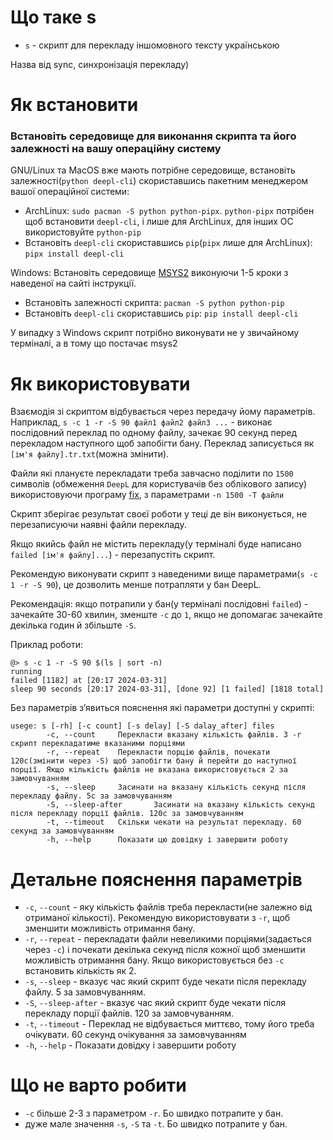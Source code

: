 # Що таке s
* `s` - скрипт для перекладу іншомовного тексту українською

Назва від sync, синхронізація перекладу)

# Як встановити

### Встановіть середовище для виконання скрипта та його залежності на вашу операційну систему
GNU/Linux та MacOS вже мають потрібне середовище, встановіть залежності(`python deepl-cli`) скориставшись пакетним менеджером вашої операційної системи:
  - ArchLinux: `sudo pacman -S python python-pipx`. `python-pipx` потрібен щоб встановити `deepl-cli`, і лише для ArchLinux, для інших ОС використовуйте `python-pip`
  - Встановіть `deepl-cli` скориставшись `pip`(`pipx` лише для ArchLinux): `pipx install deepl-cli`

Windows: Встановіть середовище [MSYS2](https://www.msys2.org/) виконуючи 1-5 кроки з наведеної на сайті інструкції.
  - Встановіть залежності скрипта: `pacman -S python python-pip`
  - Встановіть `deepl-cli` скориставшись `pip`: `pip install deepl-cli`

У випадку з Windows скрипт потрібно виконувати не у звичайному терміналі, а в тому що постачає msys2

# Як використовувати

Взаємодія зі скриптом відбувається через передачу йому параметрів. Наприклад, `s -c 1 -r -S 90 файл1 файл2 файл3 ...` - виконає послідовний переклад по одному файлу, зачекає 90 секунд перед перекладом наступного щоб запобігти бану. Переклад записується як `[ім'я файлу].tr.txt`(можна змінити).

Файли які плануєте перекладати треба завчасно поділити по `1500` символів (обмеження `DeepL` для користувачів без облікового запису) використовуючи програму [fix](https://github.com/Medoo48/scripts/blob/main/fix_usage.md), з параметрами `-n 1500 -T файли`

Скрипт зберігає результат своєї роботи у теці де він виконується, не перезаписуючи наявні файли перекладу.

Якщо якийсь файл не містить перекладу(у терміналі буде написано `failed [ім'я файлу]...`) - перезапустіть скрипт.

Рекомендую виконувати скрипт з наведеними вище параметрами(`s -c 1 -r -S 90`), це дозволить менше потрапляти у бан DeepL.

Рекомендація: якщо потрапили у бан(у терміналі послідовні `failed`) - зачекайте 30-60 хвилин, зменште `-c` до `1`, якщо не допомагає зачекайте декілька годин й збільште `-S`.

Приклад роботи:
```
@> s -c 1 -r -S 90 $(ls | sort -n)
running
failed [1182] at [20:17 2024-03-31]
sleep 90 seconds [20:17 2024-03-31], [done 92] [1 failed] [1818 total]
```

Без параметрів зʼявиться пояснення які параметри доступні у скрипті: 
```
usege: s [-rh] [-c count] [-s delay] [-S dalay_after] files
        -c, --count     Перекласти вказану кількість файлів. З -r скрипт перекладатиме вказаними порціями
        -r, --repeat    Перекласти порцію файлів, почекати 120с(змінити через -S) щоб запобігти бану й перейти до наступної порції. Якщо кількість файлів не вказана використовується 2 за замовчуванням
        -s, --sleep     Засинати на вказану кількість секунд після перекладу файлу. 5с за замовчуванням
        -S, --sleep-after       Засинати на вказану кількість секунд після перекладу порції файлів. 120с за замовчуванням
        -t, --timeout   Скільки чекати на результат перекладу. 60 секунд за замовчуванням
        -h, --help      Показати цю довідку і завершити роботу
```

# Детальне пояснення параметрів
- `-c`, `--count` - яку кількість файлів треба перекласти(не залежно від отриманої кількості). Рекомендую використовувати з `-r`, щоб зменшити можливість отримання бану.
- `-r`, `--repeat` - перекладати файли невеликими порціями(задається через `-c`) і почекати декілька секунд після кожної щоб зменшити можливість отримання бану. Якщо використовується без `-c` встановить кількість як 2.
- `-s`, `--sleep` - вказує час який скрипт буде чекати після перекладу файлу. 5 за замовчуванням.
- `-S`, `--sleep-after` - вказує час який скрипт буде чекати після перекладу порції файлів. 120 за замовчуванням.
- `-t`, `--timeout` - Переклад не відбувається миттєво, тому його треба очікувати. 60 секунд очікування за замовчуванням
- `-h`, `--help` - Показати довідку і завершити роботу

# Що не варто робити
- `-c` більше 2-3 з параметром `-r`. Бо швидко потрапите у бан.
- дуже мале значення `-s`, `-S` та `-t`. Бо швидко потрапите у бан.
